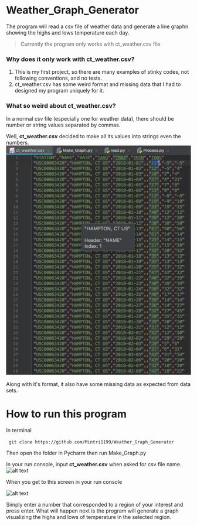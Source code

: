# Weather_Graph_Generator
The program will read a csv file of weather data and generate a line graphn showing the highs and lows temperature each day.
> Currently the program only works with ct_weather.csv file


### Why does it only work with ct_weather.csv? 
1. This is my first project, so there are many examples of stinky codes, not following conventions, and no tests.
2. ct_weather.csv has some weird format and missing data that I had to designed my program uniquely for it.

### What so weird about ct_weather.csv?
In a normal csv file (especially one for weather data), there should be number or string values separated by commas.

Well, **ct_weather.csv** decided to make all its values into strings even the numbers.
![alt text][csv bad]

[csv bad]: https://github.com/Mintri1199/Weather_Graph_Generator/blob/master/bad_format.png

Along with it's format, it also have some missing data as expected from data sets.

# How to run this program

In terminal

``` git clone https://github.com/Mintri1199/Weather_Graph_Generator``` 

Then open the folder in Pycharm then run Make_Graph.py

In your run console, input **ct_weather.csv** when asked for csv file name.
![alt text](https://github.com/Mintri1199/Weather_Graph_Generator/blob/master/Initial%20startup.png)


When you get to this screen in your run console

![alt text](https://github.com/Mintri1199/Weather_Graph_Generator/blob/master/Region_selection.png)

Simply enter a number that corresponded to a region of your interest and press enter. 
What will happen next is the program will generate a graph visualizing the highs and lows of temperature in the selected region.


